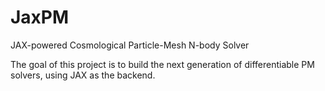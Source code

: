 # JaxPM
JAX-powered Cosmological Particle-Mesh N-body Solver

The goal of this project is to build the next generation of differentiable PM solvers, using JAX as the backend.

